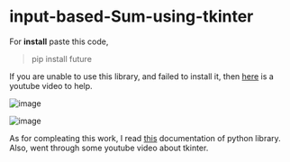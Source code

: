 # input-based-Sum-using-tkinter

For **install** paste this code,

>pip install future

If you are unable to use this library, and failed to install it, then [here](https://www.youtube.com/watch?v=An2UBGAlzpU&fbclid=IwAR3OPSGvPBzGU5j4H3Cu6wCjRkLgfQeUJoN5inCaZr4R2dryCRqmug6f8mY) is a youtube video to help.


![image](https://user-images.githubusercontent.com/66010854/212065831-1176d710-7432-4113-8ae9-d668c04bfd2c.png)




![image](https://user-images.githubusercontent.com/66010854/212065984-557f69f0-7957-43b5-9b73-701982816664.png)


As for compleating this work, I read [this](https://docs.python.org/3.9/library/tkinter.html?fbclid=IwAR1xZN7YrDCL3qvOig0EJvfhmdSYIvSPWhIP66lA7NLfDejYOaiN2dtoOeo)
documentation of python library. Also, went through some youtube video about tkinter.

